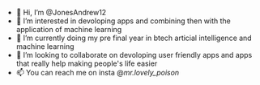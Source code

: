 - 👋 Hi, I’m @JonesAndrew12
- 👀 I’m interested in devoloping apps and combining then with the application of machine learning
- 🌱 I’m currently doing my pre final year in btech articial intelligence and machine learning
- 💞️ I’m looking to collaborate on devoloping user friendly apps and apps that really help making people's life easier
- 📫 You can reach me on insta @_mr.lovely_poison_

<!---
JonesAndrew12/JonesAndrew12 is a ✨ special ✨ repository because its `README.md` (this file) appears on your GitHub profile.
You can click the Preview link to take a look at your changes.
--->
